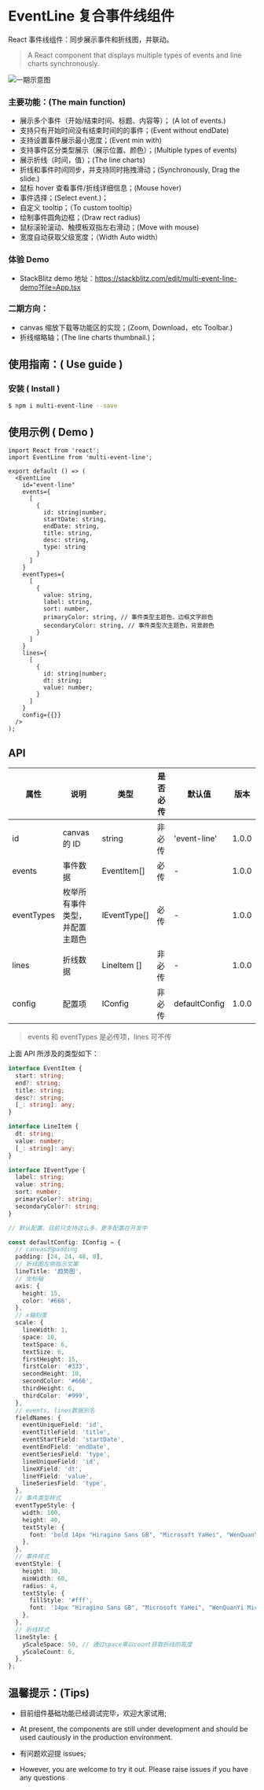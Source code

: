 # EventLine 复合事件线组件

React 事件线组件：同步展示事件和折线图，并联动。

> A React component that displays multiple types of events and line charts synchronously.

![一期示意图](https://p1-juejin.byteimg.com/tos-cn-i-k3u1fbpfcp/950bf3b04cfc47db807bd63c2d9b686c~tplv-k3u1fbpfcp-watermark.image?)

### 主要功能：(The main function)

- 展示多个事件（开始/结束时间、标题、内容等）； (A lot of events.)
- 支持只有开始时间没有结束时间的的事件；(Event without endDate)
- 支持设置事件展示最小宽度；(Event min with)
- 支持事件区分类型展示（展示位置、颜色）；(Multiple types of events)
- 展示折线（时间，值）；(The line charts)
- 折线和事件时间同步，并支持同时拖拽滑动；(Synchronously, Drag the slide.)
- 鼠标 hover 查看事件/折线详细信息；(Mouse hover)
- 事件选择；(Select event.)；
- 自定义 tooltip；（To custom tooltip）
- 绘制事件圆角边框；(Draw rect radius)
- 鼠标滚轮滚动、触摸板双指左右滑动；(Move with mouse)
- 宽度自动获取父级宽度；（Width Auto width）

### 体验 Demo

- StackBlitz demo 地址：https://stackblitz.com/edit/multi-event-line-demo?file=App.tsx

### 二期方向：

- canvas 缩放下载等功能区的实现；(Zoom, Download，etc Toolbar.)
- 折线缩略轴；(The line charts thumbnail.)；

## 使用指南：( Use guide )

### 安装 ( Install )

```bash
$ npm i multi-event-line --save
```

## 使用示例 ( Demo )

```tsx
import React from 'react';
import EventLine from 'multi-event-line';

export default () => (
  <EventLine
    id="event-line"
    events={
      [
        {
          id: string|number,
          startDate: string,
          endDate: string,
          title: string,
          desc: string,
          type: string
        }
      ]
    }
    eventTypes={
      [
        {
          value: string,
          label: string,
          sort: number,
          primaryColor: string, // 事件类型主题色，边框文字颜色
          secondaryColor: string, // 事件类型次主题色，背景颜色
        }
      ]
    }
    lines={
      [
        {
          id: string|number;
          dt: string;
          value: number;
        }
      ]
    }
    config={{}}
  />
);

```

## API

| 属性       | 说明                           | 类型         | 是否必传 | 默认值        | 版本  |
| ---------- | ------------------------------ | ------------ | -------- | ------------- | ----- |
| id         | canvas 的 ID                   | string       | 非必传   | 'event-line'  | 1.0.0 |
| events     | 事件数据                       | EventItem[]  | 必传     | -             | 1.0.0 |
| eventTypes | 枚举所有事件类型，并配置主题色 | IEventType[] | 必传     | -             | 1.0.0 |
| lines      | 折线数据                       | LineItem []  | 非必传   | -             | 1.0.0 |
| config     | 配置项                         | IConfig      | 非必传   | defaultConfig | 1.0.0 |

> events 和 eventTypes 是必传项，lines 可不传

上面 API 所涉及的类型如下：

```ts
interface EventItem {
  start: string;
  end?: string;
  title: string;
  desc?: string;
  [_: string]: any;
}

interface LineItem {
  dt: string;
  value: number;
  [_: string]: any;
}

interface IEventType {
  label: string;
  value: string;
  sort: number;
  primaryColor?: string;
  secondaryColor?: string;
}

// 默认配置，目前只支持这么多，更多配置在开发中

const defaultConfig: IConfig = {
  // canvas的padding
  padding: [24, 24, 48, 0],
  // 折线图左侧指示文案
  lineTitle: '趋势图',
  // 坐标轴
  axis: {
    height: 15,
    color: '#666',
  },
  // x轴刻度
  scale: {
    lineWidth: 1,
    space: 10,
    textSpace: 6,
    textSize: 6,
    firstHeight: 15,
    firstColor: '#333',
    secondHeight: 10,
    secondColor: '#666',
    thirdHeight: 6,
    thirdColor: '#999',
  },
  // events, lines数据别名
  fieldNames: {
    eventUniqueField: 'id',
    eventTitleField: 'title',
    eventStartField: 'startDate',
    eventEndField: 'endDate',
    eventSeriesField: 'type',
    lineUniqueField: 'id',
    lineXField: 'dt',
    lineYField: 'value',
    lineSeriesField: 'type',
  },
  // 事件类型样式
  eventTypeStyle: {
    width: 100,
    height: 40,
    textStyle: {
      font: 'bold 14px "Hiragino Sans GB", "Microsoft YaHei", "WenQuanYi Micro Hei", sans-serif',
    },
  },
  // 事件样式
  eventStyle: {
    height: 30,
    minWidth: 60,
    radius: 4,
    textStyle: {
      fillStyle: '#fff',
      font: '14px "Hiragino Sans GB", "Microsoft YaHei", "WenQuanYi Micro Hei", sans-serif',
    },
  },
  // 折线样式
  lineStyle: {
    yScaleSpace: 50, // 通过space乘以count获取折线的高度
    yScaleCount: 6,
  },
};
```

## 温馨提示：(Tips)

- 目前组件基础功能已经调试完毕，欢迎大家试用;
- At present, the components are still under development and should be used cautiously in the production environment.

- 有问题欢迎提 issues;
- However, you are welcome to try it out. Please raise issues if you have any questions
